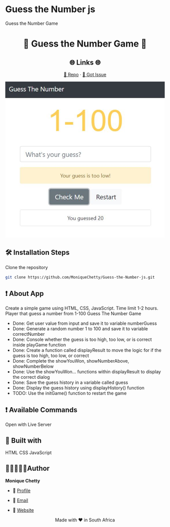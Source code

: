 # Guess the Number js
 Guess the Number Game

<p align="center">
  
</p>
<h1 align="center">🌟 Guess the Number Game 🌟</h1>
<p align="center"><repo-desc></p>

<p align="center">
<a href="https://github.com/MoniqueChetty/Guess-the-Number-js" title="License">


</a>

<!-- </p>
<!-- <p align="center"><img src="./assets/images/main.gif" alt="<repo-title>"/></p> -->

 
  <h2 align="center">🌐 Links 🌐</h2></a>

<p align="center">
    <a href="https://github.com/MoniqueChetty/Guess-the-Number-js" title="<repo-title>">📂 Repo</a>
    ·
    <a href="https://github.com/MoniqueChetty/Guess-the-Number-js/issues/new/choose" title="🐛Report Bug/🎊Request Feature">🚀 Got Issue</a>
</p>

<p align="center">
<img src="https://raw.githubusercontent.com/MoniqueChetty/Guess-the-Number-js/815650bb61f8b56cf11e9d0552a7fd0f32d1ea30/Guess%20The%20number.JPG" alt="Guess-the-Number-js"/>
 </p>

## 🛠️ Installation Steps

Clone the repository

```Bash
git clone https://github.com/MoniqueChetty/Guess-the-Number-js.git
```
## ❗ About App
   Create a simple game using HTML, CSS, JavaScript. 
   Time limit 1-2 hours. 
   Player that guess a number from 1-100
   Guess The Number Game
 * Done: Get user value from input and save it to variable numberGuess
 * Done: Generate a random number 1 to 100 and save it to variable correctNumber
 * Done: Console whether the guess is too high, too low, or is correct inside playGame function
 * Done: Create a function called displayResult to move the logic for if the guess is too high, too low, or correct
 * Done: Complete the showYouWon, showNumberAbove, showNumberBelow
 * Done: Use the showYouWon... functions within displayResult to display the correct dialog
 * Done: Save the guess history in a variable called guess
 * Done: Display the guess history using displayHistory() function
 * TODO: Use the initGame() function to restart the game

## ❗ Available Commands 
  Open with Live Server

## 👷 Built with
   HTML CSS JavaScript

##  👩🏽‍💻👩🏽‍Author

**Monique Chetty**

- 🌌 [Profile](https://github.com/MoniqueChetty )

- 🏮 [Email](mailto:moniquechettyp@gmail.com?subject=Hi%20from%20<repo-email> "Hi!")

- 🦁 [Website](https://monique-chetty-resume.vercel.app/)


<p align="center">Made with <repo-lang> ❤️ in South Africa</p>
